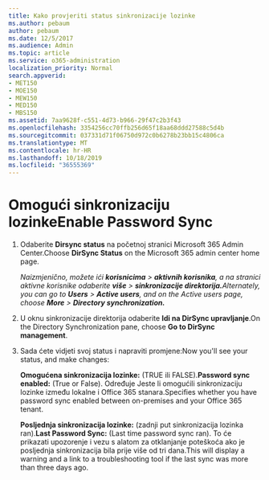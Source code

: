 ```yaml
---
title: Kako provjeriti status sinkronizacije lozinke
ms.author: pebaum
author: pebaum
ms.date: 12/5/2017
ms.audience: Admin
ms.topic: article
ms.service: o365-administration
localization_priority: Normal
search.appverid:
- MET150
- MOE150
- MEW150
- MED150
- MBS150
ms.assetid: 7aa9628f-c551-4d73-b966-29f47c2b3f43
ms.openlocfilehash: 3354256cc70ffb256d65f18aa68ddd27588c5d4b
ms.sourcegitcommit: 037331d71f06750d972c0b6278b23bb15c4806ca
ms.translationtype: MT
ms.contentlocale: hr-HR
ms.lasthandoff: 10/18/2019
ms.locfileid: "36555369"
---
```

# <a name="enable-password-sync"></a><span data-ttu-id="c26ba-102">Omogući sinkronizaciju lozinke</span><span class="sxs-lookup"><span data-stu-id="c26ba-102">Enable Password Sync</span></span>

1.  <span data-ttu-id="c26ba-103">Odaberite **Dirsync status** na početnoj stranici Microsoft 365 Admin Center.</span><span class="sxs-lookup"><span data-stu-id="c26ba-103">Choose **DirSync Status** on the Microsoft 365 admin center home page.</span></span> 
    
     <span data-ttu-id="c26ba-104">*Naizmjenično, možete ići **korisnicima** \> **aktivnih korisnika**, a na stranici aktivne korisnike odaberite **više** \> **sinkronizacije direktorija.***</span><span class="sxs-lookup"><span data-stu-id="c26ba-104">*Alternately, you can go to **Users** \> **Active users**, and on the Active users page, choose **More** \> **Directory synchronization.***</span></span> 
    
2. <span data-ttu-id="c26ba-105">U oknu sinkronizacije direktorija odaberite **Idi na DirSync upravljanje**.</span><span class="sxs-lookup"><span data-stu-id="c26ba-105">On the Directory Synchronization pane, choose **Go to DirSync management**.</span></span> 
    
3. <span data-ttu-id="c26ba-106">Sada ćete vidjeti svoj status i napraviti promjene:</span><span class="sxs-lookup"><span data-stu-id="c26ba-106">Now you'll see your status, and make changes:</span></span>
    
    <span data-ttu-id="c26ba-107">**Omogućena sinkronizacija lozinke:** (TRUE ili FALSE).</span><span class="sxs-lookup"><span data-stu-id="c26ba-107">**Password sync enabled:** (True or False).</span></span> <span data-ttu-id="c26ba-108">Određuje Jeste li omogućili sinkronizaciju lozinke između lokalne i Office 365 stanara.</span><span class="sxs-lookup"><span data-stu-id="c26ba-108">Specifies whether you have password sync enabled between on-premises and your Office 365 tenant.</span></span> 
    
    <span data-ttu-id="c26ba-109">**Posljednja sinkronizacija lozinke:** (zadnji put sinkronizacija lozinka ran).</span><span class="sxs-lookup"><span data-stu-id="c26ba-109">**Last Password Sync:** (Last time password sync ran).</span></span> <span data-ttu-id="c26ba-110">To će prikazati upozorenje i vezu s alatom za otklanjanje poteškoća ako je posljednja sinkronizacija bila prije više od tri dana.</span><span class="sxs-lookup"><span data-stu-id="c26ba-110">This will display a warning and a link to a troubleshooting tool if the last sync was more than three days ago.</span></span> 
    

